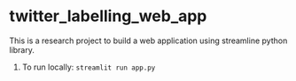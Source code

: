 # twitter_labelling_web_app

This is a research project to build a web application using streamline python library.

1. To run locally:
`streamlit run app.py`

